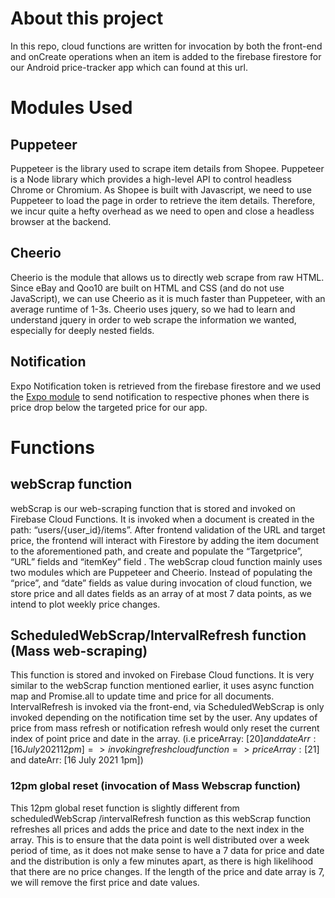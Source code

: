 # About this project
In this repo, cloud functions are written for invocation by both the front-end and onCreate operations when an item is added to the firebase firestore for our Android price-tracker app which can found at this url.
# Modules Used
## Puppeteer
Puppeteer is the library used to scrape item details from Shopee. Puppeteer is a Node library which provides a high-level API to control headless Chrome or Chromium. As Shopee is built with Javascript, we need to use Puppeteer to load the page in order to retrieve the item details. Therefore, we incur quite a hefty overhead as we need to open and close a headless browser at the backend.
## Cheerio
Cheerio is the module that allows us to directly web scrape from raw HTML. Since eBay and Qoo10 are built on HTML and CSS (and do not use JavaScript), we can use Cheerio as it is much faster than Puppeteer, with an average runtime of 1-3s. Cheerio uses jquery, so we had to learn and understand jquery in order to web scrape the information we wanted, especially for deeply nested fields.
## Notification
Expo Notification token is retrieved from the firebase firestore and we used the [Expo module](https://github.com/expo/expo-server-sdk-node) to send notification to respective phones when there is price drop below the targeted price for our app.

# Functions
## webScrap function
webScrap is our web-scraping function that is stored and invoked on Firebase Cloud Functions. It is invoked when a document is created in the path: “users/{user_id}/items”. After frontend validation of the URL and target price, the frontend will interact with Firestore by adding the item document to the aforementioned path, and create and populate the “Targetprice”, “URL” fields and “itemKey” field . The webScrap cloud function mainly uses two modules which are Puppeteer and Cheerio. 
Instead of populating the “price”, and “date” fields as value during invocation of cloud function, we store price and all dates fields as an array of at most 7 data points, as we intend to plot weekly price changes. 
## ScheduledWebScrap/IntervalRefresh function (Mass web-scraping)
This function is stored and invoked on Firebase Cloud functions. It is very similar to the webScrap function mentioned earlier,  it uses async function map and Promise.all to update time and price for all documents. IntervalRefresh is invoked via the front-end, via ScheduledWebScrap is only invoked depending on the notification time set by the user.
 Any updates of price from mass refresh or notification refresh would only reset the current index of point price and date in the array. (i.e priceArray: [$20] and dateArr: [16 July 2021 12pm] => invoking refresh cloud function => priceArray: [$21] and dateArr: [16 July 2021 1pm]) 
### 12pm global reset (invocation of Mass Webscrap function)
This 12pm global reset function is slightly different from scheduledWebScrap /intervalRefresh function as this webScrap function refreshes all prices and adds the price and date to the next index in the array. This is to ensure that the data point is well distributed over a week period of time, as it does not make sense to have a 7 data for price and date and the distribution is only a few minutes apart, as there is high likelihood that there are no price changes. If the length of the price and date array is 7, we will remove the first price and date values.



